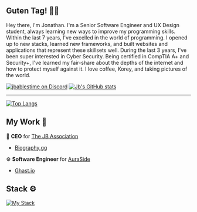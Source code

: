 ## Guten Tag! 👋🏻
Hey there, I'm Jonathan. I'm a Senior Software Engineer and UX Design student, always learning new ways to improve my programming skills. WIthin the last 7 years, I've excelled in the world of programming. I opened up to new stacks, learned new frameworks, and built websites and applications that represent these skillsets well. During the last 3 years, I've been super interested in Cyber Security. Being certified in CompTIA A+ and Security+, I've learned my fair-share about the depths of the internet and how to protect myself against it. I love coffee, Korey, and taking pictures of the world.

[![jbablestime on Discord](https://lanyard.cnrad.dev/api/750454372650975232)](https://discord.gg/biosite)
[![Jb's GitHub stats](https://github-readme-stats.vercel.app/api?username=Jbablestime&theme=radical)](https://biography.gg/)

---
[![Top Langs](https://github-readme-stats.vercel.app/api/top-langs/?username=Jbablestime&theme=radical)](https://biography.gg/)

## My Work 💼
🎩 **CEO** for [The JB Association](https://github.com/The-JB-Association)
- [Biography.gg](https://biography.gg/)
  
⚙️ **Software Engineer** for [AuraSide](https://github.com/AuraSide)  
-   [Ghast.io](https://ghast.io/)

## Stack ⚙️
[![My Stack](https://skillicons.dev/icons?i=js,html,css,ts,react,vue,angular,vite,tauri,cloudflare,express,tailwindcss,bootstrap,lua,discordjs,python,nest,next,nginx,php,sqlite,postgres,ubuntu&perline=10)](https://skillicons.dev)
